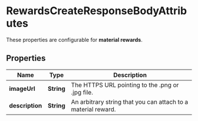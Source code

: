

# RewardsCreateResponseBodyAttributes

These properties are configurable for **material rewards**.

## Properties

| Name | Type | Description |
|------------ | ------------- | ------------- |
|**imageUrl** | **String** | The HTTPS URL pointing to the .png or .jpg file. |
|**description** | **String** | An arbitrary string that you can attach to a material reward. |



